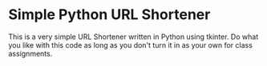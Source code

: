 # Simple Python URL Shortener
This is a very simple URL Shortener written in Python using tkinter. Do what you like with this code as long as you don't turn it in as your own for class assignments.
